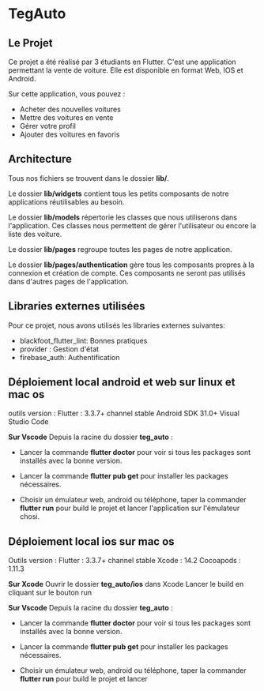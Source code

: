# TegAuto

## Le Projet

Ce projet a été réalisé par 3 étudiants en Flutter.
C'est une application permettant la vente de voiture.
Elle est disponible en format Web, IOS et Android.

Sur cette application, vous pouvez :
- Acheter des nouvelles voitures
- Mettre des voitures en vente
- Gérer votre profil
- Ajouter des voitures en favoris

## Architecture

Tous nos fichiers se trouvent dans le dossier **lib/**.

Le dossier **lib/widgets** contient tous les petits composants de notre applications réutilisables au besoin.

Le dossier **lib/models** répertorie les classes que nous utiliserons dans l'application. Ces classes nous permettent de gérer l'utilisateur ou encore la liste des voiture.

Le dossier **lib/pages** regroupe toutes les pages de notre application.

Le dossier **lib/pages/authentication** gère tous les composants propres à la connexion et création de compte. Ces composants ne seront pas utilisés dans d'autres pages de l'application.

## Libraries externes utilisées

Pour ce projet, nous avons utilisés les libraries externes suivantes:
- blackfoot_flutter_lint: Bonnes pratiques
- provider : Gestion d'état
- firebase_auth: Authentification

## Déploiement local android et web sur linux et mac os

 outils version :
    Flutter : 3.3.7+ channel stable
    Android SDK 31.0+
    Visual Studio Code

**Sur Vscode**
Depuis la racine du dossier **teg_auto** :
* Lancer la commande **flutter doctor** pour voir si tous les packages sont installés avec la bonne version.

* Lancer la commande **flutter pub get** pour installer les packages nécessaires.

* Choisir un émulateur web, android ou téléphone, taper la commander **flutter run** pour build le projet et lancer l'application sur l'émulateur chosi.

## Déploiement local ios sur mac os

Outils version :
    Flutter : 3.3.7+ channel stable
    Xcode : 14.2
    Cocoapods : 1.11.3

**Sur Xcode**
Ouvrir le dossier **teg_auto/ios** dans Xcode
Lancer le build en cliquant sur le bouton run


**Sur Vscode**
Depuis la racine du dossier **teg_auto** :
* Lancer la commande **flutter doctor** pour voir si tous les packages sont installés avec la bonne version.

* Lancer la commande **flutter pub get** pour installer les packages nécessaires.

* Choisir un émulateur web, android ou téléphone, taper la commander **flutter run** pour build le projet et lancer 
